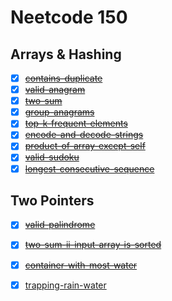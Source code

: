# Neetcode 150

## Arrays & Hashing
- [x] ~~[contains-duplicate](https://leetcode.com/problems/contains-duplicate/description/)~~
- [x] ~~[valid-anagram](https://leetcode.com/problems/valid-anagram/description/)~~
- [x] ~~[two-sum](https://leetcode.com/problems/two-sum/description/)~~
- [x] ~~[group-anagrams](https://leetcode.com/problems/group-anagrams/description/)~~
- [x] ~~[top-k-frequent-elements](https://leetcode.com/problems/top-k-frequent-elements/)~~
- [x] ~~[encode-and-decode-strings](https://neetcode.io/problems/string-encode-and-decode?list=neetcode150)~~
- [x] ~~[product-of-array-except-self](https://leetcode.com/problems/product-of-array-except-self/description/)~~
- [x] ~~[valid-sudoku](https://leetcode.com/problems/valid-sudoku/description/)~~
- [x] ~~[longest-consecutive-sequence](https://leetcode.com/problems/longest-consecutive-sequence/description/)~~

## Two Pointers
- [x] ~~[valid-palindrome](https://leetcode.com/problems/valid-palindrome/description/)~~
- [x] ~~[two-sum-ii-input-array-is-sorted](https://leetcode.com/problems/two-sum-ii-input-array-is-sorted/description/)~~
- [x] ~~[container-with-most-water](https://leetcode.com/problems/container-with-most-water/description/)~~
- [x] [trapping-rain-water](https://leetcode.com/problems/trapping-rain-water/description/) <!--TODO: REDO-->

